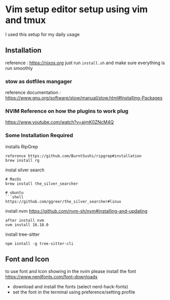 # Vim setup editor setup using vim and tmux
I used this setup for my daily usage

## Installation 
reference : https://nixos.org
just run `install.sh` and make sure everything is run smoothly

### stow as dotfiles mangager
reference documentation : https://www.gnu.org/software/stow/manual/stow.html#Installing-Packages

### NVIM Reference on how the plugins to work plug
https://www.youtube.com/watch?v=ajmK0ZNcM4Q

### Some Installation Required
installs RipGrep
```shell
reference https://github.com/BurntSushi/ripgrep#installation
brew install rg
```

instal silver search
```shell
# MacOs
brew install the_silver_searcher

# ubuntu
```shell
https://github.com/ggreer/the_silver_searcher#linux
```

install nvm
https://github.com/nvm-sh/nvm#installing-and-updating
``` shell
after install nvm
nvm install 16.18.0
```

install tree-sitter
```shell
npm isntall -g tree-sitter-cli
```


## Font and Icon
to use font and Icon showing in the nvim please install the font
https://www.nerdfonts.com/font-downloads
 - download and install the fonts (select nerd-hack-fonts)
 - set the font in the terminal using preference/setting profile

